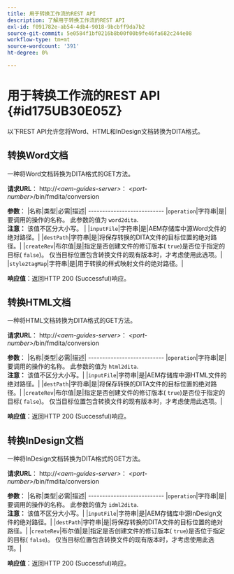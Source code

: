 ```yaml
---
title: 用于转换工作流的REST API
description: 了解用于转换工作流的REST API
exl-id: f091782e-ab54-4db4-9018-9bcbff9da7b2
source-git-commit: 5e0584f1bf0216b8b00f00b9fe46fa682c244e08
workflow-type: tm+mt
source-wordcount: '391'
ht-degree: 0%

---
```


# 用于转换工作流的REST API {#id175UB30E05Z}

以下REST API允许您将Word、HTML和InDesign文档转换为DITA格式。

## 转换Word文档

一种将Word文档转换为DITA格式的GET方法。

**请求URL**： http://*&lt;aem-guides-server>*： *&lt;port-number>*/bin/fmdita/conversion

**参数**： |名称|类型|必需|描述| --------------------------- |``operation``|字符串|是|要调用的操作的名称。 此参数的值为 ``word2dita``. <br> **注意：** 该值不区分大小写。 | |`inputFile`|字符串|是|AEM存储库中源Word文件的绝对路径。| |`destPath`|字符串|是|将保存转换的DITA文件的目标位置的绝对路径。| |`createRev`|布尔值|是|指定是否创建文件的修订版本\( `true`\)是否位于指定的目标\( `false`\)。 仅当目标位置包含转换文件的现有版本时，才考虑使用此选项。| |`style2tagMap`|字符串|是|用于转换的样式映射文件的绝对路径。|

**响应值**：返回HTTP 200 \(Successful\)响应。

## 转换HTML文档

一种将HTML文档转换为DITA格式的GET方法。

**请求URL**： http://*&lt;aem-guides-server>*： *&lt;port-number>*/bin/fmdita/conversion

**参数**： |名称|类型|必需|描述| --------------------------- |`operation`|字符串|是|要调用的操作的名称。 此参数的值为 ``html2dita``. <br> **注意：** 该值不区分大小写。| |`inputFile`|字符串|是|AEM存储库中源HTML文件的绝对路径。| |`destPath`|字符串|是|将保存转换的DITA文件的目标位置的绝对路径。| |`createRev`|布尔值|是|指定是否创建文件的修订版本\( `true`\)是否位于指定的目标\( `false`\)。 仅当目标位置包含转换文件的现有版本时，才考虑使用此选项。|

**响应值**：返回HTTP 200 \(Successful\)响应。

## 转换InDesign文档

一种将InDesign文档转换为DITA格式的GET方法。

**请求URL**： http://*&lt;aem-guides-server>*： *&lt;port-number>*/bin/fmdita/conversion

**参数**： |名称|类型|必需|描述| --------------------------- |``operation``|字符串|是|要调用的操作的名称。 此参数的值为 ``idml2dita``. <br> **注意：** 该值不区分大小写。| |`inputFile`|字符串|是|AEM存储库中源InDesign文件的绝对路径。| |`destPath`|字符串|是|将保存转换的DITA文件的目标位置的绝对路径。| |`createRev`|布尔值|是|指定是否创建文件的修订版本\( `true`\)是否位于指定的目标\( `false`\)。 仅当目标位置包含转换文件的现有版本时，才考虑使用此选项。|

**响应值**：返回HTTP 200 \(Successful\)响应。
